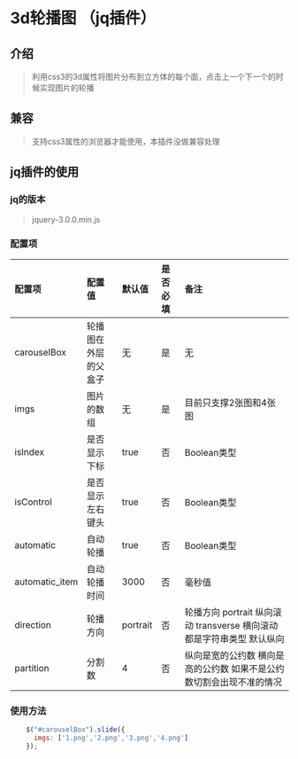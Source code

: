 
# 3d轮播图 （jq插件）

## 介绍

> 利用css3的3d属性将图片分布到立方体的每个面，点击上一个下一个的时候实现图片的轮播

## 兼容
> 支持css3属性的浏览器才能使用，本插件没做兼容处理

## jq插件的使用

### jq的版本

> jquery-3.0.0.min.js

### 配置项

| 配置项 | 配置值 | 默认值 | 是否必填 | 备注 |
| :---  | :--- | :--- | :---  | :--- |
| carouselBox | 轮播图在外层的父盒子 | 无 | 是 | 无 |
| imgs | 图片的数组 | 无 | 是 | 目前只支撑2张图和4张图 |
| isIndex | 是否显示下标 | true | 否 | Boolean类型 |
| isControl | 是否显示左右键头 | true | 否 | Boolean类型 |
| automatic | 自动轮播 | true | 否 | Boolean类型 |
| automatic_item | 自动轮播时间 | 3000 | 否 | 毫秒值 |
| direction | 轮播方向 | portrait | 否 | 轮播方向 portrait 纵向滚动 transverse 横向滚动 都是字符串类型 默认纵向|
| partition | 分割数 | 4 | 否 | 纵向是宽的公约数 横向是高的公约数 如果不是公约数切割会出现不准的情况|

### 使用方法

```javascript
    $("#carouselBox").slide({
      imgs: ['1.png','2.png','3.png','4.png']
    });
```
